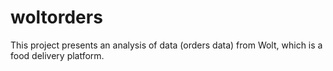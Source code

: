 # woltorders

This project presents an analysis of data (orders data) from Wolt,
which is a food delivery platform.
